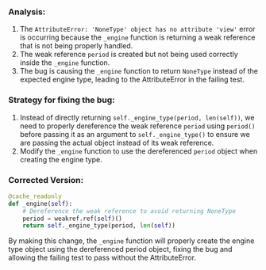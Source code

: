 ### Analysis:
1. The `AttributeError: 'NoneType' object has no attribute 'view'` error is occurring because the `_engine` function is returning a weak reference that is not being properly handled.
2. The weak reference `period` is created but not being used correctly inside the `_engine` function.
3. The bug is causing the `_engine` function to return `NoneType` instead of the expected engine type, leading to the AttributeError in the failing test.
   
### Strategy for fixing the bug:
1. Instead of directly returning `self._engine_type(period, len(self))`, we need to properly dereference the weak reference `period` using `period()` before passing it as an argument to `self._engine_type()` to ensure we are passing the actual object instead of its weak reference.
2. Modify the `_engine` function to use the dereferenced `period` object when creating the engine type.

### Corrected Version:
```python
@cache_readonly
def _engine(self):
    # Dereference the weak reference to avoid returning NoneType
    period = weakref.ref(self)()
    return self._engine_type(period, len(self))
```

By making this change, the `_engine` function will properly create the engine type object using the dereferenced period object, fixing the bug and allowing the failing test to pass without the AttributeError.